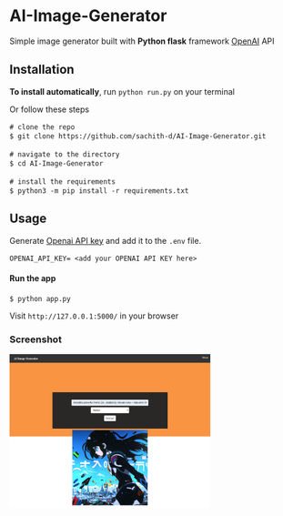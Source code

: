 # AI-Image-Generator

Simple image generator built with **Python flask** framework [OpenAI](https://platform.openai.com/docs/guides/images/introduction) API

## Installation

**To install automatically**, run ```python run.py``` on your terminal

Or follow these steps

```console
# clone the repo
$ git clone https://github.com/sachith-d/AI-Image-Generator.git

# navigate to the directory
$ cd AI-Image-Generator

# install the requirements
$ python3 -m pip install -r requirements.txt
```


## Usage
Generate [Openai API key](https://platform.openai.com/account/api-keys) and add it to the ```.env``` file.

``` console
OPENAI_API_KEY= <add your OPENAI API KEY here>
```

#### Run the app

```console
$ python app.py
```
Visit ```http://127.0.0.1:5000/``` in your browser


### Screenshot

<img src="/static/Images/screencapture-127-0-0-1-5000-success-2023-03-31-12_47_46.png" width="70%">
